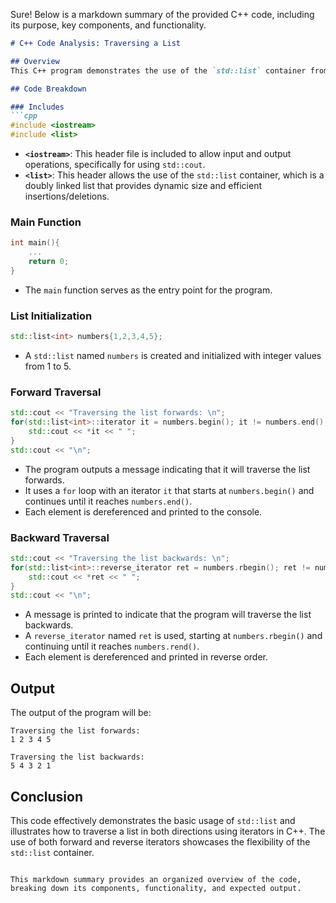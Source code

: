 Sure! Below is a markdown summary of the provided C++ code, including its purpose, key components, and functionality.

```markdown
# C++ Code Analysis: Traversing a List

## Overview
This C++ program demonstrates the use of the `std::list` container from the Standard Template Library (STL). It initializes a list of integers and showcases how to traverse the list both forwards and backwards using iterators.

## Code Breakdown

### Includes
```cpp
#include <iostream>
#include <list>
```
- **`<iostream>`**: This header file is included to allow input and output operations, specifically for using `std::cout`.
- **`<list>`**: This header allows the use of the `std::list` container, which is a doubly linked list that provides dynamic size and efficient insertions/deletions.

### Main Function
```cpp
int main(){
    ...
    return 0;
}
```
- The `main` function serves as the entry point for the program.

### List Initialization
```cpp
std::list<int> numbers{1,2,3,4,5};
```
- A `std::list` named `numbers` is created and initialized with integer values from 1 to 5.

### Forward Traversal
```cpp
std::cout << "Traversing the list forwards: \n";
for(std::list<int>::iterator it = numbers.begin(); it != numbers.end(); it++){
    std::cout << *it << " ";
}
std::cout << "\n";
```
- The program outputs a message indicating that it will traverse the list forwards.
- It uses a `for` loop with an iterator `it` that starts at `numbers.begin()` and continues until it reaches `numbers.end()`.
- Each element is dereferenced and printed to the console.

### Backward Traversal
```cpp
std::cout << "Traversing the list backwards: \n";
for(std::list<int>::reverse_iterator ret = numbers.rbegin(); ret != numbers.rend(); ret++){
    std::cout << *ret << " ";
}
std::cout << "\n";
```
- A message is printed to indicate that the program will traverse the list backwards.
- A `reverse_iterator` named `ret` is used, starting at `numbers.rbegin()` and continuing until it reaches `numbers.rend()`.
- Each element is dereferenced and printed in reverse order.

## Output
The output of the program will be:
```
Traversing the list forwards: 
1 2 3 4 5 

Traversing the list backwards: 
5 4 3 2 1 
```

## Conclusion
This code effectively demonstrates the basic usage of `std::list` and illustrates how to traverse a list in both directions using iterators in C++. The use of both forward and reverse iterators showcases the flexibility of the `std::list` container.
```

This markdown summary provides an organized overview of the code, breaking down its components, functionality, and expected output.